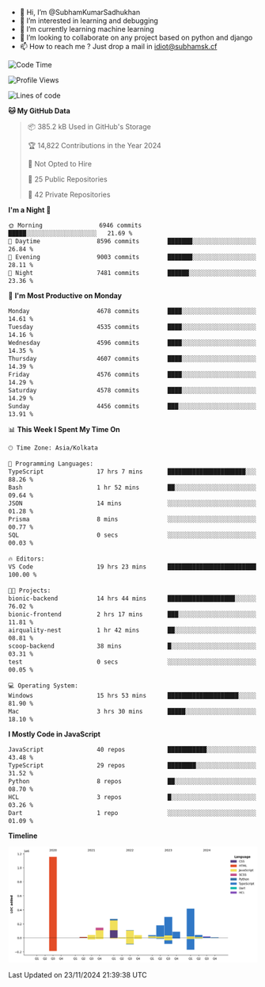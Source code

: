 - 👋 Hi, I’m @SubhamKumarSadhukhan
- 👀 I’m interested in learning and debugging
- 🌱 I’m currently learning machine learning
- 💞️ I’m looking to collaborate on any project based on python and django
- 📫 How to reach me ?
      Just drop a mail in idiot@subhamsk.cf

<!---
SubhamKumarSadhukhan/SubhamKumarSadhukhan is a ✨ special ✨ repository because its `README.md` (this file) appears on your GitHub profile.
You can click the Preview link to take a look at your changes.
--->


<!--START_SECTION:waka-->
![Code Time](http://img.shields.io/badge/Code%20Time-2%2C647%20hrs%2052%20mins-blue)

![Profile Views](http://img.shields.io/badge/Profile%20Views-0-blue)

![Lines of code](https://img.shields.io/badge/From%20Hello%20World%20I%27ve%20Written-2.9%20million%20lines%20of%20code-blue)

**🐱 My GitHub Data** 

> 📦 385.2 kB Used in GitHub's Storage 
 > 
> 🏆 14,822 Contributions in the Year 2024
 > 
> 🚫 Not Opted to Hire
 > 
> 📜 25 Public Repositories 
 > 
> 🔑 42 Private Repositories 
 > 
**I'm a Night 🦉** 

```text
🌞 Morning                6946 commits        █████░░░░░░░░░░░░░░░░░░░░   21.69 % 
🌆 Daytime                8596 commits        ███████░░░░░░░░░░░░░░░░░░   26.84 % 
🌃 Evening                9003 commits        ███████░░░░░░░░░░░░░░░░░░   28.11 % 
🌙 Night                  7481 commits        ██████░░░░░░░░░░░░░░░░░░░   23.36 % 
```
📅 **I'm Most Productive on Monday** 

```text
Monday                   4678 commits        ████░░░░░░░░░░░░░░░░░░░░░   14.61 % 
Tuesday                  4535 commits        ████░░░░░░░░░░░░░░░░░░░░░   14.16 % 
Wednesday                4596 commits        ████░░░░░░░░░░░░░░░░░░░░░   14.35 % 
Thursday                 4607 commits        ████░░░░░░░░░░░░░░░░░░░░░   14.39 % 
Friday                   4576 commits        ████░░░░░░░░░░░░░░░░░░░░░   14.29 % 
Saturday                 4578 commits        ████░░░░░░░░░░░░░░░░░░░░░   14.29 % 
Sunday                   4456 commits        ███░░░░░░░░░░░░░░░░░░░░░░   13.91 % 
```


📊 **This Week I Spent My Time On** 

```text
🕑︎ Time Zone: Asia/Kolkata

💬 Programming Languages: 
TypeScript               17 hrs 7 mins       ██████████████████████░░░   88.26 % 
Bash                     1 hr 52 mins        ██░░░░░░░░░░░░░░░░░░░░░░░   09.64 % 
JSON                     14 mins             ░░░░░░░░░░░░░░░░░░░░░░░░░   01.28 % 
Prisma                   8 mins              ░░░░░░░░░░░░░░░░░░░░░░░░░   00.77 % 
SQL                      0 secs              ░░░░░░░░░░░░░░░░░░░░░░░░░   00.03 % 

🔥 Editors: 
VS Code                  19 hrs 23 mins      █████████████████████████   100.00 % 

🐱‍💻 Projects: 
bionic-backend           14 hrs 44 mins      ███████████████████░░░░░░   76.02 % 
bionic-frontend          2 hrs 17 mins       ███░░░░░░░░░░░░░░░░░░░░░░   11.81 % 
airquality-nest          1 hr 42 mins        ██░░░░░░░░░░░░░░░░░░░░░░░   08.81 % 
scoop-backend            38 mins             █░░░░░░░░░░░░░░░░░░░░░░░░   03.31 % 
test                     0 secs              ░░░░░░░░░░░░░░░░░░░░░░░░░   00.05 % 

💻 Operating System: 
Windows                  15 hrs 53 mins      ████████████████████░░░░░   81.90 % 
Mac                      3 hrs 30 mins       █████░░░░░░░░░░░░░░░░░░░░   18.10 % 
```

**I Mostly Code in JavaScript** 

```text
JavaScript               40 repos            ███████████░░░░░░░░░░░░░░   43.48 % 
TypeScript               29 repos            ████████░░░░░░░░░░░░░░░░░   31.52 % 
Python                   8 repos             ██░░░░░░░░░░░░░░░░░░░░░░░   08.70 % 
HCL                      3 repos             █░░░░░░░░░░░░░░░░░░░░░░░░   03.26 % 
Dart                     1 repo              ░░░░░░░░░░░░░░░░░░░░░░░░░   01.09 % 
```



**Timeline**

![Lines of Code chart](https://raw.githubusercontent.com/SubhamKumarSadhukhan/SubhamKumarSadhukhan/main/assets/bar_graph.png)


 Last Updated on 23/11/2024 21:39:38 UTC
<!--END_SECTION:waka-->
